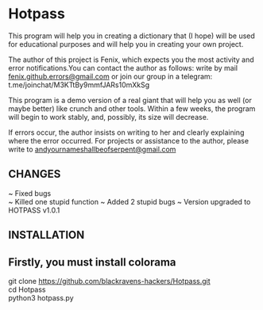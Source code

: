 # Hotpass
This program will help you in creating a dictionary that (I hope) will be used
for educational purposes and will help you in creating your own project.

The author of this project is Fenix, which expects you the most activity and 
error notifications.You can contact the author as follows: write by mail 
fenix.github.errors@gmail.com or join our group in a telegram:
t.me/joinchat/M3KTtBy9mmfJARs10mXkSg

This program is a demo version of a real giant that will help you as well 
(or maybe better) like crunch and other tools.
Within a few weeks, the program will begin to work stably, and, possibly,
its size will decrease.

If errors occur, the author insists on writing to her and clearly explaining
where the error occurred. For projects or assistance to the author, please 
write to andyournameshallbeofserpent@gmail.com


CHANGES
-------
~ Fixed bugs                                                                                                                                                       
~ Killed one stupid function
~ Added 2 stupid bugs
~ Version upgraded to HOTPASS v1.0.1                                                                                        


INSTALLATION
------------

Firstly, you must install colorama
-----------------------------------

git clone https://github.com/blackravens-hackers/Hotpass.git                                                                          
cd Hotpass                                                                                                                                             
python3 hotpass.py                                                                                                                               














